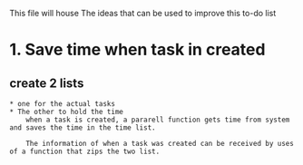 This file will house The ideas that can be used to improve this to-do list

# 1. Save time when task in created
## create 2 lists
    * one for the actual tasks
    * The other to hold the time
        when a task is created, a pararell function gets time from system and saves the time in the time list.
        
        The information of when a task was created can be received by uses of a function that zips the two list.